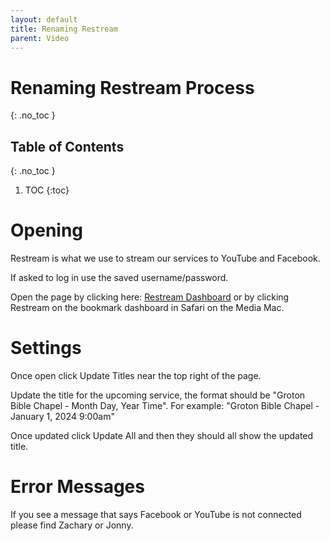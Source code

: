 ```yaml
---
layout: default
title: Renaming Restream
parent: Video
---
```


# Renaming Restream Process
{: .no_toc }

## Table of Contents
{: .no_toc }

1. TOC
{:toc}

# Opening
Restream is what we use to stream our services to YouTube and Facebook.

If asked to log in use the saved username/password.

Open the page by clicking here: [Restream Dashboard](https://app.restream.io/channel) or by clicking Restream on the bookmark dashboard in Safari on the Media Mac.

# Settings
Once open click Update Titles near the top right of the page.

Update the title for the upcoming service, the format should be "Groton Bible Chapel - Month Day, Year Time". For example: "Groton Bible Chapel - January 1, 2024 9:00am"

Once updated click Update All and then they should all show the updated title.

# Error Messages
If you see a message that says Facebook or YouTube is not connected please find Zachary or Jonny.
